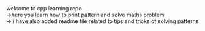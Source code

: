 <div>welcome to cpp learning repo .<div/>
<div>->here you learn how to print pattern and solve maths problem </div>
<div>
  -> i have also added readme file related to tips and tricks of solving patterns 
</div>
